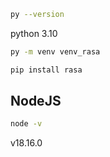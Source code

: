 ```sh
py --version
```
python 3.10

```sh
py -m venv venv_rasa
```

```sh
pip install rasa
```

## NodeJS
```sh
node -v
```
v18.16.0
